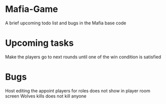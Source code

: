 # Mafia-Game
A brief upcoming todo list and bugs in the Mafia base code

# Upcoming tasks
Make the players go to next rounds until one of the win condition is satisfied

# Bugs
Host editing the appoint players for roles does not show in player room screen
Wolves kills does not kill anyone
